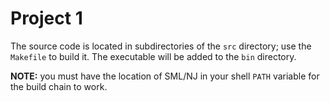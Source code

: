# Project 1

The source code is located in subdirectories of the `src` directory;
use the `Makefile` to build it.  The executable will be added to the
`bin` directory.

**NOTE:** you must have the location of SML/NJ in your shell `PATH`
variable for the build chain to work.
